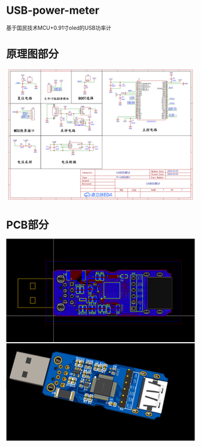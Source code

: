 # USB-power-meter
基于国民技术MCU+0.91寸oled的USB功率计

# 原理图部分
![image](https://github.com/1dantai/USB-power-meter/blob/main/USB%E5%8A%9F%E7%8E%87%E8%AE%A1_%E5%8E%9F%E7%90%86%E5%9B%BE.png)

# PCB部分
![image](https://github.com/1dantai/USB-power-meter/blob/main/PCB.png)
![image](https://github.com/1dantai/USB-power-meter/blob/main/PCB%E5%9B%BE%E7%89%87.png)

